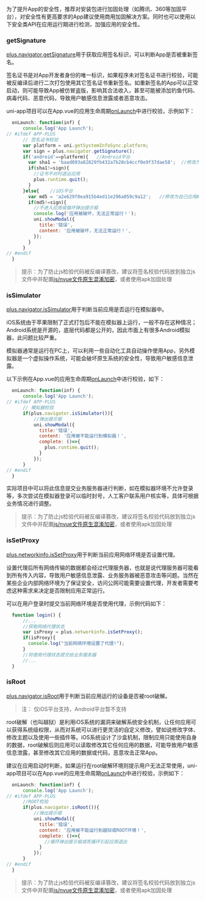 为了提升App的安全性，推荐对安装包进行加固处理（如腾讯、360等加固平台），对安全性有更高要求的App建议使用商用加固解决方案。同时也可以使用以下安全类API在应用运行期进行检测，加强应用的安全性。

### getSignature  
[plus.navigator.getSignature](https://www.html5plus.org/doc/zh_cn/navigator.html#plus.navigator.getSignature)用于获取应用签名标识，可以判断App是否被重新签名。

签名证书是对App开发者身份的唯一标识，如果程序未对签名证书进行校验，可能被反编译后进行二次打包使用其它签名证书重新签名。如重新签名的App可以正常启动，则可能导致App被仿冒盗版，影响其合法收入，甚至可能被添加钓鱼代码、病毒代码、恶意代码，导致用户敏感信息泄露或者恶意攻击。

uni-app项目可以在App.vue的应用生命周期[onLaunch](https://uniapp.dcloud.io/collocation/frame/lifecycle?id=%e5%ba%94%e7%94%a8%e7%94%9f%e5%91%bd%e5%91%a8%e6%9c%9f)中进行校验，示例如下：
``` js
  onLaunch: function(inf) {
      console.log('App Launch');
// #ifdef APP-PLUS
      // 签名证书检验
      var platform = uni.getSystemInfoSync.platform;
      var sign = plus.navigator.getSignature();
      if('android'==platform){   //Android平台
        var sha1 = 'baad093a82829fb432a7b28cb4ccf0e9f37dae58';  //修改为自己应用签名证书SHA-1值，是全小写并且中间不包含“:”符号
        if(sha1!=sign){
          //证书不对时退出应用
          plus.runtime.quit();
        }
      }else{    //iOS平台
        var md5 = 'a2e629f0ea915b4ed11e296a059c9a12';   //修改为自己应用Apple Bunld ID(AppID)的md5值
        if(md5!=sign){
          //不进入应用或循环弹出提示框
          console.log('应用被破坏，无法正常运行！');
          uni.showModal({
            title:'错误',
            content: '应用被破坏，无法正常运行！',
          });
        }
      }
// #endif
  }

```

> 提示：为了防止js检验代码被反编译篡改，建议将签名校验代码放到独立js文件中并配置[js/nvue文件原生混淆加密](app-sec-confusion)，或者使用apk加固处理


### isSimulator  
[plus.navigator.isSimulator](https://www.html5plus.org/doc/zh_cn/navigator.html#plus.navigator.isSimulator)用于判断当前应用是否运行在模拟器中。

iOS系统由于苹果限制了正式打包后不能在模拟器上运行，一般不存在这种情况；Android系统是开源的，底层代码都是公开的，因此市面上有很多Android模拟器，此问题比较严重。

模拟器通常是运行在PC上，可以利用一些自动化工具自动操作使用App，另外模拟器是一个虚拟操作系统，可能会破坏原生系统的安全性，导致用户敏感信息泄露。

以下示例在App.vue的应用生命周期[onLaunch](https://uniapp.dcloud.io/collocation/frame/lifecycle?id=%e5%ba%94%e7%94%a8%e7%94%9f%e5%91%bd%e5%91%a8%e6%9c%9f)中进行校验，如下：
``` js
  onLaunch: function(inf) {
      console.log('App Launch');
// #ifdef APP-PLUS
      // 模拟器检验  
      if(plus.navigator.isSimulator()){
          //弹出提示框
          uni.showModal({
            title:'错误',
            content: '应用被不能运行到模拟器！',
            complete: ()=>{
              plus.runtime.quit();
            }
          });
      }
// #endif
  }
```

实际项目中可以将此信息提交业务服务器进行判断，如在模拟器环境不允许登录等，多次尝试在模拟器登录可以临时封号，人工客户联系用户核实等，具体可根据业务情况进行调整。

> 提示：为了防止js检验代码被反编译篡改，建议将签名校验代码放到独立js文件中并配置[js/nvue文件原生混淆加密](app-sec-confusion)，或者使用apk加固处理


### isSetProxy  
[plus.networkinfo.isSetProxy](https://www.html5plus.org/doc/zh_cn/device.html#plus.networkinfo.isSetProxy)用于判断当前应用网络环境是否设置代理。

设置代理后所有网络传输的数据都会经过代理服务器，也就是说代理服务器可能看到所有传入内容，导致用户敏感信息泄露、业务服务器被恶意攻击等问题。当然在某些企业内部网络环境为了保证安全，访问公网可能需要设置代理，开发者需要考虑这种需求来决定是否限制应用正常运行。

可以在用户登录时提交当前网络环境是否使用代理，示例代码如下：
``` js
  function login() {
      //...
      //获取网络代理状态
      var isProxy = plus.networkinfo.isSetProxy();
      if(isProxy){
        console.log("当前网络环境设置了代理!");
      }
      //将使用代理状态提交给业务服务器
      //...
  }

```




### isRoot
[plus.navigator.isRoot](https://www.html5plus.org/doc/zh_cn/navigator.html#plus.navigator.isRoot)用于判断当前应用运行的设备是否被root破解。

> 注： 仅iOS平台支持，Android平台暂不支持  

root破解（也叫越狱）是利用iOS系统的漏洞来破解系统安全机制，让任何应用可以获得系统级权限，从而对系统可以进行更灵活的自定义修改，譬如说修改字体、修改主题以及使用一些插件等。iOS系统设计了沙盒机制，限制应用只能使用自身的数据，root破解后则应用可以读取修改其它任何应用的数据，可能导致用户敏感信息泄露，甚至修改其它应用的数据或代码，恶意攻击正常App。

建议在应用启动时判断，如果运行在root破解环境则提示用户无法正常使用，uni-app项目可以在App.vue的应用生命周期[onLaunch](https://uniapp.dcloud.io/collocation/frame/lifecycle?id=%e5%ba%94%e7%94%a8%e7%94%9f%e5%91%bd%e5%91%a8%e6%9c%9f)中进行校验，示例如下：

``` js
  onLaunch: function(inf) {
      console.log('App Launch');
// #ifdef APP-PLUS
      //ROOT检验  
      if(plus.navigator.isRoot()){
          //弹出提示框
          uni.showModal({
            title:'错误',
            content: '应用被不能运行到越狱或ROOT环境！',
            complete: ()=>{
              //循环弹出提示框或死循环引起应用退出
            }
          });
      }
// #endif
  }
```


> 提示：为了防止js检验代码被反编译篡改，建议将签名校验代码放到独立js文件中并配置[js/nvue文件原生混淆加密](app-sec-confusion)，或者使用apk加固处理


